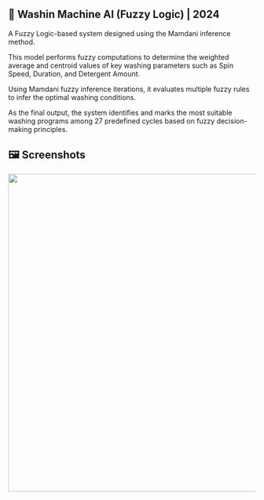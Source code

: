 ## 🧺 Washin Machine AI (Fuzzy Logic) | 2024

A Fuzzy Logic-based system designed using the Mamdani inference method.

This model performs fuzzy computations to determine the weighted average and centroid values of key washing parameters such as Spin Speed, Duration, and Detergent Amount.

Using Mamdani fuzzy inference iterations, it evaluates multiple fuzzy rules to infer the optimal washing conditions.

As the final output, the system identifies and marks the most suitable washing programs among 27 predefined cycles based on fuzzy decision-making principles.

## 🖼 Screenshots
<p align="center">
<img width="1245" height="647" alt="image" src="https://github.com/user-attachments/assets/e444d016-2d44-446b-a4bf-c151396f504a" />
</p>
